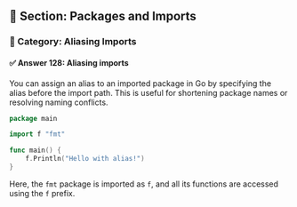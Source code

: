 ## 📘 Section: Packages and Imports  
### 🔹 Category: Aliasing Imports  
#### ✅ Answer 128: Aliasing imports

You can assign an alias to an imported package in Go by specifying the alias before the import path. This is useful for shortening package names or resolving naming conflicts.

```go
package main

import f "fmt"

func main() {
    f.Println("Hello with alias!")
}
```

Here, the `fmt` package is imported as `f`, and all its functions are accessed using the `f` prefix.
